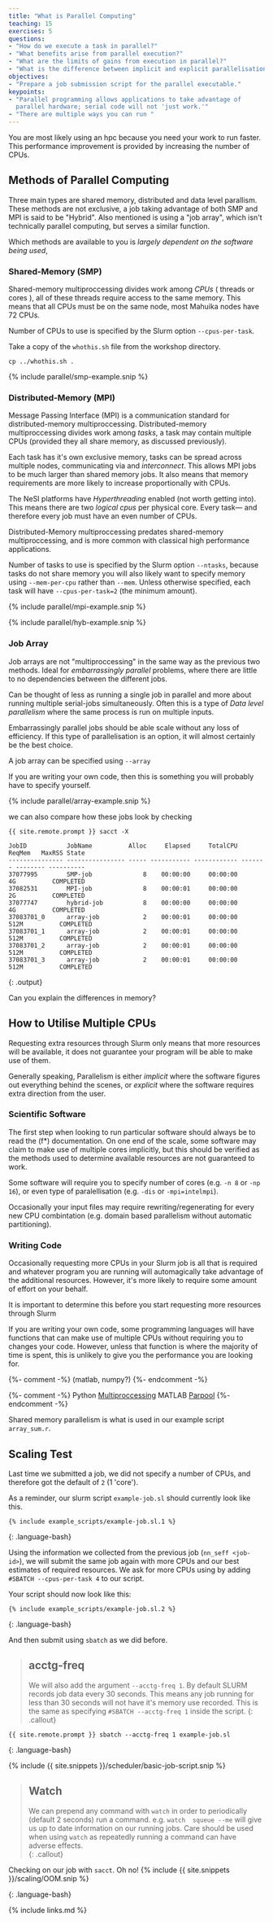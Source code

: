 ```yaml
---
title: "What is Parallel Computing"
teaching: 15
exercises: 5
questions:
- "How do we execute a task in parallel?"
- "What benefits arise from parallel execution?"
- "What are the limits of gains from execution in parallel?"
- "What is the difference between implicit and explicit parallelisation."
objectives:
- "Prepare a job submission script for the parallel executable."
keypoints:
- "Parallel programming allows applications to take advantage of
  parallel hardware; serial code will not 'just work.'"
- "There are multiple ways you can run "
---
```


You are most likely using an hpc because you need your work to run faster. This performance improvement is provided by increasing the number of CPUs.


## Methods of Parallel Computing

Three main types are shared memory, distributed and data level parallism. These methods are not exclusive, a job taking advantage of both SMP and MPI is said to be "Hybrid". Also mentioned is using a "job array", which isn't technically parallel computing, but serves a similar function.

Which methods are available to you is _largely dependent on the software being used_, 

### Shared-Memory (SMP)

Shared-memory multiproccessing divides work among _CPUs_ ( threads or cores ), all of these threads require access to the same memory. This means that all CPUs must be on the same node, most Mahuika nodes have 72 CPUs.

Number of CPUs to use is specified by the Slurm option `--cpus-per-task`.


Take a copy of the `whothis.sh` file from the workshop directory.

```
cp ../whothis.sh .
```

{% include parallel/smp-example.snip %}


### Distributed-Memory (MPI)

Message Passing Interface (MPI) is a communication standard for distributed-memory multiproccessing.
Distributed-memory multiproccessing divides work among _tasks_, a task may contain multiple CPUs (provided they all share memory, as discussed previously). 

Each task has it's own exclusive memory, tasks can be spread across multiple nodes, communicating via and _interconnect_. This allows MPI jobs to be much larger than shared memory jobs. It also means that memory requirements are more likely to increase proportionally with CPUs.

The NeSI platforms have _Hyperthreading_ enabled (not worth getting into). This means there are two _logical cpus_ per physical core. Every task— and therefore every job must have an even number of CPUs.

Distributed-Memory multiproccessing predates shared-memory multiproccessing, and is more common with classical high performance applications.

Number of tasks to use is specified by the Slurm option `--ntasks`, because tasks do not share memory you will also likely want to specify memory using `--mem-per-cpu` rather than `--mem`. Unless otherwise specified, each task will have `--cpus-per-task=2` (the minimum amount).


{% include parallel/mpi-example.snip %}

{% include parallel/hyb-example.snip %}

### Job Array

Job arrays are not "multiproccessing" in the same way as the previous two methods.
Ideal for _embarrassingly parallel_ problems, where there are little to no dependencies between the different jobs.

Can be thought of less as running a single job in parallel and more about running multiple serial-jobs simultaneously.
Often this is a type of _Data level parallelism_ where the same process is run on multiple inputs.

Embarrassingly parallel jobs should be able scale without any loss of efficiency. If this type of parallelisation is an option, it will almost certainly be the best choice.

A job array can be specified using `--array`

If you are writing your own code, then this is something you will probably have to specify yourself.


{% include parallel/array-example.snip %}

we can also compare how these jobs look by checking 

```
{{ site.remote.prompt }} sacct -X
```

```
JobID           JobName          Alloc     Elapsed     TotalCPU  ReqMem   MaxRSS State      
--------------- ---------------- ----- ----------- ------------ ------- -------- ---------- 
37077995        SMP-job              8    00:00:00     00:00:00      4G          COMPLETED  
37082531        MPI-job              8    00:00:01     00:00:00      2G          COMPLETED  
37077747        hybrid-job           8    00:00:00     00:00:00      4G          COMPLETED  
37083701_0      array-job            2    00:00:01     00:00:00    512M          COMPLETED  
37083701_1      array-job            2    00:00:01     00:00:00    512M          COMPLETED  
37083701_2      array-job            2    00:00:01     00:00:00    512M          COMPLETED  
37083701_3      array-job            2    00:00:01     00:00:00    512M          COMPLETED  
```
{: .output}

Can you explain the differences in memory?


## How to Utilise Multiple CPUs

Requesting extra resources through Slurm only means that more resources will be available, it does not guarantee your program will be able to make use of them. 

Generally speaking, Parallelism is either _implicit_ where the software figures out everything behind the scenes, or _explicit_ where the software requires extra direction from the user.

### Scientific Software

The first step when looking to run particular software should always be to read the (f*) documentation. 
On one end of the scale, some software may claim to make use of multiple cores implicitly, but this should be verified as the methods used to determine available resources are not guaranteed to work.

Some software will require you to specify number of cores (e.g. `-n 8` or `-np 16`), or even type of paralellisation (e.g. `-dis` or `-mpi=intelmpi`).

Occasionally your input files may require rewriting/regenerating for every new CPU combintation (e.g. domain based parallelism without automatic partitioning). 


### Writing Code

Occasionally requesting more CPUs in your Slurm job is all that is required and whatever program you are running will automagically take advantage of the additional resources.
However, it's more likely to require some amount of effort on your behalf.

It is important to determine this before you start requesting more resources through Slurm  

If you are writing your own code, some programming languages will have functions that can make use of multiple CPUs without requiring you to changes your code. 
However, unless that function is where the majority of time is spent, this is unlikely to give you the performance you are looking for.

{%- comment -%} (matlab, numpy?) {%- endcomment -%}

{%- comment -%} 
Python [Multiproccessing](https://docs.python.org/3/library/multiprocessing.html)
MATLAB [Parpool](https://au.mathworks.com/help/parallel-computing/parpool.html) {%- endcomment -%}

Shared memory parallelism is what is used in our example script `array_sum.r`.


## Scaling Test

Last time we submitted a job, we did not specify a number of CPUs, and therefore got the default of `2` (1 'core').

As a reminder, our slurm script `example-job.sl` should currently look like this.

```
{% include example_scripts/example-job.sl.1 %}
```
{: .language-bash}


Using the information we collected from the previous job (`nn_seff <job-id>`), we will submit the same job again with more CPUs and our best estimates of required resources.
We ask for more CPUs using by adding `#SBATCH --cpus-per-task 4` to our script.

Your script should now look like this:

```
{% include example_scripts/example-job.sl.2 %}
```
{: .language-bash} 

And then submit using `sbatch` as we did before.

> ## acctg-freq
>
> We will also add the argument `--acctg-freq 1`.
> By default SLURM records job data every 30 seconds. This means any job running for less than 30 
> seconds will not have it's memory use recorded.
> This is the same as specifying `#SBATCH --acctg-freq 1` inside the script.
{: .callout}

```
{{ site.remote.prompt }} sbatch --acctg-freq 1 example-job.sl
```
{: .language-bash}

{% include {{ site.snippets }}/scheduler/basic-job-script.snip %}

> ## Watch
>
> We can prepend any command with `watch` in order to periodically (default 2 seconds) run a command. e.g. `watch 
> squeue --me` will give us up to date information on our running jobs. 
> Care should be used when using `watch` as repeatedly running a command can have adverse effects.  
{: .callout}

Checking on our job with `sacct`.
Oh no! 
{% include {{ site.snippets }}/scaling/OOM.snip %}

{: .language-bash}

{% include links.md %}